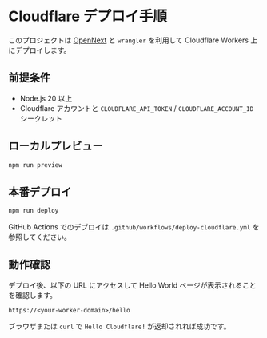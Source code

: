 # Cloudflare デプロイ手順

このプロジェクトは [OpenNext](https://opennext.js.org/) と `wrangler` を利用して Cloudflare Workers 上にデプロイします。

## 前提条件

- Node.js 20 以上
- Cloudflare アカウントと `CLOUDFLARE_API_TOKEN` / `CLOUDFLARE_ACCOUNT_ID` シークレット

## ローカルプレビュー

```bash
npm run preview
```

## 本番デプロイ

```bash
npm run deploy
```

GitHub Actions でのデプロイは `.github/workflows/deploy-cloudflare.yml` を参照してください。

## 動作確認

デプロイ後、以下の URL にアクセスして Hello World ページが表示されることを確認します。

```
https://<your-worker-domain>/hello
```

ブラウザまたは `curl` で `Hello Cloudflare!` が返却されれば成功です。

